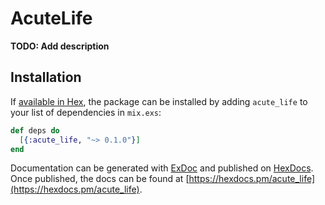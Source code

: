 # AcuteLife

**TODO: Add description**

## Installation

If [available in Hex](https://hex.pm/docs/publish), the package can be installed
by adding `acute_life` to your list of dependencies in `mix.exs`:

```elixir
def deps do
  [{:acute_life, "~> 0.1.0"}]
end
```

Documentation can be generated with [ExDoc](https://github.com/elixir-lang/ex_doc)
and published on [HexDocs](https://hexdocs.pm). Once published, the docs can
be found at [https://hexdocs.pm/acute_life](https://hexdocs.pm/acute_life).

